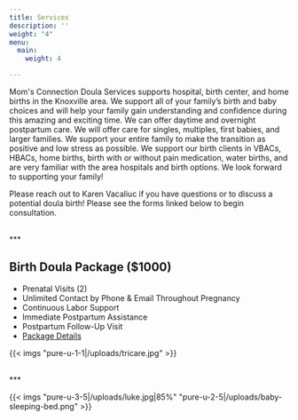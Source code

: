 ```yaml
---
title: Services
description: ''
weight: "4"
menu:
  main:
    weight: 4

---
```

Mom's Connection Doula Services supports hospital, birth center, and home births in the Knoxville area. We support all of your family’s birth and baby choices and will help your family gain understanding and confidence during this amazing and exciting time. We can offer daytime and overnight postpartum care. We will offer care for singles, multiples, first babies, and larger families. We support your entire family to make the transition as positive and low stress as possible. We support our birth clients in VBACs, HBACs, home births, birth with or without pain medication, water births, and are very familiar with the area hospitals and birth options. We look forward to supporting your family!

Please reach out to Karen Vacaliuc if you have questions or to discuss a potential doula birth!  Please see the forms linked below to begin consultation.

<br />
***
<br />

## Birth Doula Package ($1000)

* Prenatal Visits (2)
* Unlimited Contact by Phone & Email Throughout Pregnancy
* Continuous Labor Support
* Immediate Postpartum Assistance
* Postpartum Follow-Up Visit
* [Package Details](/uploads/birth-doula-packages.pdf)

{{< imgs "pure-u-1-1|/uploads/tricare.jpg" >}}

<br />
***
<br />

{{< imgs "pure-u-3-5|/uploads/luke.jpg|85%" "pure-u-2-5|/uploads/baby-sleeping-bed.png" >}}
